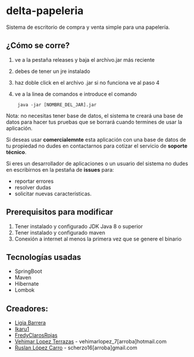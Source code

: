 delta-papeleria
===============

Sistema de escritorio de compra y venta simple para una papelería.

¿Cómo se corre?
---

1. ve a la pestaña releases y baja el archivo.jar más reciente
2. debes de tener un jre instalado
3. haz doble click en el archivo .jar si no funciona ve al paso 4 
4. ve a la linea de comandos e introduce el comando

        java -jar [NOMBRE_DEL_JAR].jar

Nota: no necesitas tener base de datos, el sistema te creará una base de datos para hacer tus pruebas que se borrará cuando termines de usar la aplicación.

Si deseas usar **comercialemnte** esta aplicación con una base de datos de tu propiedad no dudes en contactarnos para cotizar el servicio de **soporte técnico**.

Si eres un desarrollador de aplicaciones o un usuario del sistema no dudes en escribirnos en la pestaña de **issues** para:
 
* reportar errores
* resolver dudas
* solicitar nuevas características.

Prerequisitos para modificar
---
1. Tener instalado y configurado JDK Java 8 o superior
2. Tener instalado y configurado maven
3. Conexión a internet al menos la primera vez que se genere el binario

Tecnologías usadas
---

* SpringBoot
* Maven
* Hibernate
* Lombok

Creadores:
---

* [Ligia Barrera](https://github.com/ligiabarrera)
* [Ikaru1](https://github.com/Ikaru1)
* [FredyClarosRojas](https://github.com/FredyClarosRojas)
* [Vehimar Lopez Terrazas](https://github.com/vehimar) - vehimarlopez_7[arroba]hotmail.com
* [Ruslan López Carro](https://github.com/javatlacati/) - scherzo16[arroba]gmail.com
